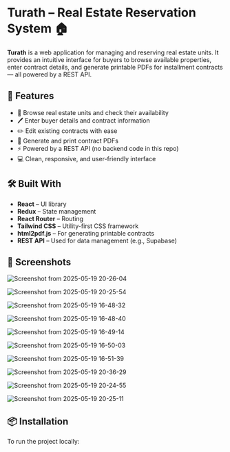 # Turath – Real Estate Reservation System 🏠

**Turath** is a web application for managing and reserving real estate units. It provides an intuitive interface for buyers to browse available properties, enter contract details, and generate printable PDFs for installment contracts — all powered by a REST API.

## 🚀 Features

- 🏢 Browse real estate units and check their availability
- 🖊️ Enter buyer details and contract information
- ✏️ Edit existing contracts with ease
- 📄 Generate and print contract PDFs
- ⚡ Powered by a REST API (no backend code in this repo)
- 💻 Clean, responsive, and user-friendly interface

## 🛠️ Built With

- **React** – UI library
- **Redux** – State management
- **React Router** – Routing
- **Tailwind CSS** – Utility-first CSS framework
- **html2pdf.js** – For generating printable contracts
- **REST API** – Used for data management (e.g., Supabase)

## 📸 Screenshots
![Screenshot from 2025-05-19 20-26-04](https://github.com/user-attachments/assets/6ab81ad7-1228-481a-85d7-124c8f172e14)

![Screenshot from 2025-05-19 20-25-54](https://github.com/user-attachments/assets/502c9578-2fee-4a00-b448-97fd62664cbf)

![Screenshot from 2025-05-19 16-48-32](https://github.com/user-attachments/assets/9ad0e8d3-e9df-4364-ba26-a136b9bda1c5)

![Screenshot from 2025-05-19 16-48-40](https://github.com/user-attachments/assets/cc2db1e3-251a-4402-8d82-0cd7210db38b)

![Screenshot from 2025-05-19 16-49-14](https://github.com/user-attachments/assets/b4a94874-f03d-44b3-948a-d5a305b8b688)

![Screenshot from 2025-05-19 16-50-03](https://github.com/user-attachments/assets/09cb5574-a338-47a7-80d9-b3b744ff97f2)

![Screenshot from 2025-05-19 16-51-39](https://github.com/user-attachments/assets/78fe75e9-caf0-402d-8614-ac100ed3ff4c)

![Screenshot from 2025-05-19 20-36-29](https://github.com/user-attachments/assets/8b4cee81-05ce-4f9e-8fbf-36e723e5ef53)

![Screenshot from 2025-05-19 20-24-55](https://github.com/user-attachments/assets/88a84f9f-4c55-4987-878c-6e08d7fa2098)


![Screenshot from 2025-05-19 20-25-11](https://github.com/user-attachments/assets/26241b84-e9f3-412d-90d1-569d0672363e)


## 📦 Installation

To run the project locally:

```bash


